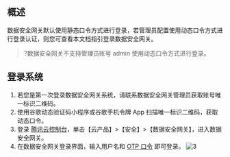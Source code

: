 ## 概述
数据安全网关默认使用静态口令方式进行登录，若管理员配置使用动态口令方式进行登录认证，则您可查看本文档指引登录数据安全网关。

>?数据安全网关不支持管理员账号 admin 使用动态口令方式进行登录。

## 登录系统
1. 若您是第一次登录数据安全网关系统，请联系数据安全网关管理员获取账号唯一标识二维码。
2. 使用谷歌动态验证码小程序或谷歌手机令牌 App 扫描唯一标识二维码，获取动态口令。
3. 登录 [腾讯云控制台](https://console.cloud.tencent.com/)，单击【云产品】>【安全】>【数据安全网关】，进入数据安全网关。
2. 在数据安全网关登录界面，输入用户名和 [OTP 口令](https://cloud.tencent.com/document/product/1025/32048#otp) 即可登录。
![3](https://main.qcloudimg.com/raw/c4f93be3a88366ca043aa91c409bc330.png)


